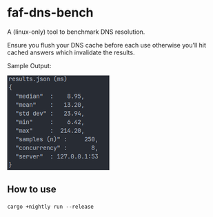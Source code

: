 # faf-dns-bench

A (linux-only) tool to benchmark DNS resolution.

Ensure you flush your DNS cache before each use otherwise you'll hit cached answers which invalidate the results.

Sample Output:

![](output.png)

## How to use

`cargo +nightly run --release`
